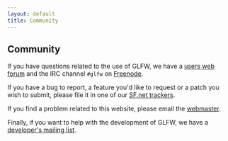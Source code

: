 ```yaml
---
layout: default
title: Community
---
```


## Community

If you have questions related to the use of GLFW, we have a
[users web forum](https://sourceforge.net/projects/glfw/forums/forum/247562)
and the IRC channel `#glfw` on [Freenode](http://freenode.net/).

If you have a bug to report, a feature you'd like to request or a patch
you wish to submit, please file it in one of our
[SF.net trackers](http://sourceforge.net/tracker/?group_id=72569).

If you find a problem related to this website, please email the
[webmaster](mailto:webmaster@glfw.org).

Finally, if you want to help with the development of GLFW, we have a
[developer's mailing list](https://lists.stacken.kth.se/mailman/listinfo/glfw-dev).

